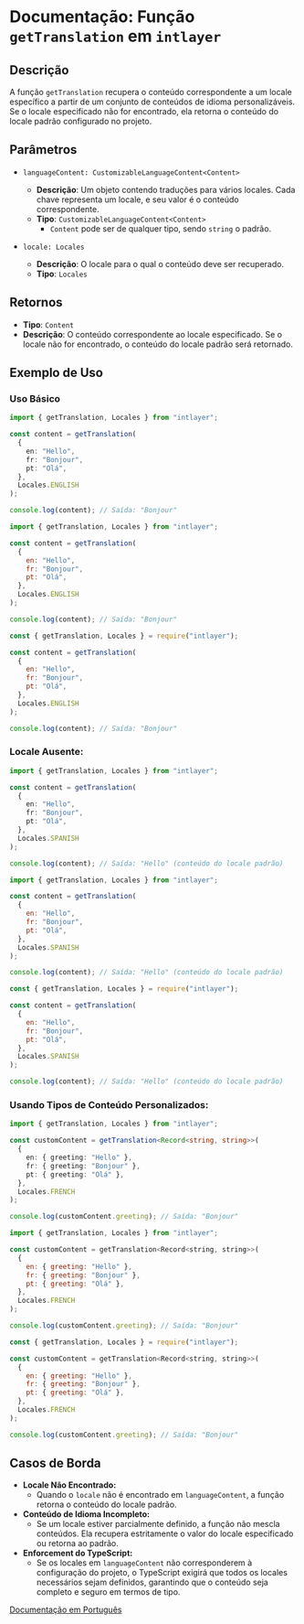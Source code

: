 # Documentação: Função `getTranslation` em `intlayer`

## Descrição

A função `getTranslation` recupera o conteúdo correspondente a um locale específico a partir de um conjunto de conteúdos de idioma personalizáveis. Se o locale especificado não for encontrado, ela retorna o conteúdo do locale padrão configurado no projeto.

## Parâmetros

- `languageContent: CustomizableLanguageContent<Content>`

  - **Descrição**: Um objeto contendo traduções para vários locales. Cada chave representa um locale, e seu valor é o conteúdo correspondente.
  - **Tipo**: `CustomizableLanguageContent<Content>`
    - `Content` pode ser de qualquer tipo, sendo `string` o padrão.

- `locale: Locales`

  - **Descrição**: O locale para o qual o conteúdo deve ser recuperado.
  - **Tipo**: `Locales`

## Retornos

- **Tipo**: `Content`
- **Descrição**: O conteúdo correspondente ao locale especificado. Se o locale não for encontrado, o conteúdo do locale padrão será retornado.

## Exemplo de Uso

### Uso Básico

```typescript codeFormat="typescript"
import { getTranslation, Locales } from "intlayer";

const content = getTranslation(
  {
    en: "Hello",
    fr: "Bonjour",
    pt: "Olá",
  },
  Locales.ENGLISH
);

console.log(content); // Saída: "Bonjour"
```

```javascript codeFormat="esm"
import { getTranslation, Locales } from "intlayer";

const content = getTranslation(
  {
    en: "Hello",
    fr: "Bonjour",
    pt: "Olá",
  },
  Locales.ENGLISH
);

console.log(content); // Saída: "Bonjour"
```

```javascript codeFormat="commonjs"
const { getTranslation, Locales } = require("intlayer");

const content = getTranslation(
  {
    en: "Hello",
    fr: "Bonjour",
    pt: "Olá",
  },
  Locales.ENGLISH
);

console.log(content); // Saída: "Bonjour"
```

### Locale Ausente:

```typescript codeFormat="typescript"
import { getTranslation, Locales } from "intlayer";

const content = getTranslation(
  {
    en: "Hello",
    fr: "Bonjour",
    pt: "Olá",
  },
  Locales.SPANISH
);

console.log(content); // Saída: "Hello" (conteúdo do locale padrão)
```

```javascript codeFormat="esm"
import { getTranslation, Locales } from "intlayer";

const content = getTranslation(
  {
    en: "Hello",
    fr: "Bonjour",
    pt: "Olá",
  },
  Locales.SPANISH
);

console.log(content); // Saída: "Hello" (conteúdo do locale padrão)
```

```javascript codeFormat="commonjs"
const { getTranslation, Locales } = require("intlayer");

const content = getTranslation(
  {
    en: "Hello",
    fr: "Bonjour",
    pt: "Olá",
  },
  Locales.SPANISH
);

console.log(content); // Saída: "Hello" (conteúdo do locale padrão)
```

### Usando Tipos de Conteúdo Personalizados:

```typescript codeFormat="typescript"
import { getTranslation, Locales } from "intlayer";

const customContent = getTranslation<Record<string, string>>(
  {
    en: { greeting: "Hello" },
    fr: { greeting: "Bonjour" },
    pt: { greeting: "Olá" },
  },
  Locales.FRENCH
);

console.log(customContent.greeting); // Saída: "Bonjour"
```

```javascript codeFormat="esm"
import { getTranslation, Locales } from "intlayer";

const customContent = getTranslation<Record<string, string>>(
  {
    en: { greeting: "Hello" },
    fr: { greeting: "Bonjour" },
    pt: { greeting: "Olá" },
  },
  Locales.FRENCH
);

console.log(customContent.greeting); // Saída: "Bonjour"
```

```javascript codeFormat="commonjs"
const { getTranslation, Locales } = require("intlayer");

const customContent = getTranslation<Record<string, string>>(
  {
    en: { greeting: "Hello" },
    fr: { greeting: "Bonjour" },
    pt: { greeting: "Olá" },
  },
  Locales.FRENCH
);

console.log(customContent.greeting); // Saída: "Bonjour"
```

## Casos de Borda

- **Locale Não Encontrado:**
  - Quando o `locale` não é encontrado em `languageContent`, a função retorna o conteúdo do locale padrão.
- **Conteúdo de Idioma Incompleto:**
  - Se um locale estiver parcialmente definido, a função não mescla conteúdos. Ela recupera estritamente o valor do locale especificado ou retorna ao padrão.
- **Enforcement do TypeScript:**
  - Se os locales em `languageContent` não corresponderem à configuração do projeto, o TypeScript exigirá que todos os locales necessários sejam definidos, garantindo que o conteúdo seja completo e seguro em termos de tipo.

[Documentação em Português](https://github.com/aymericzip/intlayer/blob/main/docs/pt/**/*.md)
